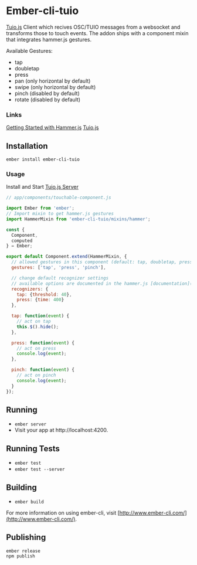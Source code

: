 # Ember-cli-tuio

[Tuio.js](http://fe9lix.github.io/Tuio.js/) Client which recives OSC/TUIO messages from a websocket and transforms those to touch events. The addon ships with a component mixin that integrates hammer.js gestures.

Available Gestures:
- tap
- doubletap
- press
- pan (only horizontal by default)
- swipe (only horizontal by default)
- pinch (disabled by default)
- rotate (disabled by default)


### Links

[Getting Started with Hammer.js](http://hammerjs.github.io/getting-started/)
[Tuio.js](http://fe9lix.github.io/Tuio.js/)


## Installation

```
ember install ember-cli-tuio
```

### Usage

Install and Start [Tuio.js Server](http://fe9lix.github.io/Tuio.js/)

```js
// app/components/touchable-component.js

import Ember from 'ember';
// Import mixin to get hammer.js gestures
import HammerMixin from 'ember-cli-tuio/mixins/hammer';

const {
  Component,
  computed
} = Ember;

export default Component.extend(HammerMixin, {
  // allowed gestures in this component (default: tap, doubletap, press, pan, swipe)
  gestures: ['tap', 'press', 'pinch'],

  // change default recognizer settings
  // available options are documented in the hammer.js [documentation](http://hammerjs.github.io/recognizer-pan/)
  recognizers: {
    tap: {threshold: 40},
    press: {time: 400}
  },

  tap: function(event) {
    // act on tap
	this.$().hide();
  },

  press: function(event) {
    // act on press
    console.log(event);
  },

  pinch: function(event) {
    // act on pinch
    console.log(event);
  }
});
```


## Running

* `ember server`
* Visit your app at http://localhost:4200.

## Running Tests

* `ember test`
* `ember test --server`

## Building

* `ember build`

For more information on using ember-cli, visit [http://www.ember-cli.com/](http://www.ember-cli.com/).

## Publishing
```
ember release
npm publish
```